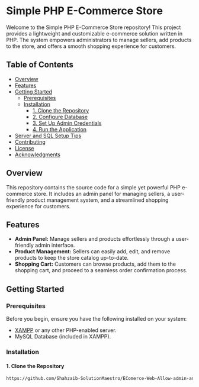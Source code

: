 # Simple PHP E-Commerce Store

Welcome to the Simple PHP E-Commerce Store repository! This project provides a lightweight and customizable e-commerce solution written in PHP. The system empowers administrators to manage sellers, add products to the store, and offers a smooth shopping experience for customers.

## Table of Contents

- [Overview](#overview)
- [Features](#features)
- [Getting Started](#getting-started)
  - [Prerequisites](#prerequisites)
  - [Installation](#installation)
    - [1. Clone the Repository](#1-clone-the-repository)
    - [2. Configure Database](#2-configure-database)
    - [3. Set Up Admin Credentials](#3-set-up-admin-credentials)
    - [4. Run the Application](#4-run-the-application)
- [Server and SQL Setup Tips](#server-and-sql-setup-tips)
- [Contributing](#contributing)
- [License](#license)
- [Acknowledgments](#acknowledgments)

## Overview

This repository contains the source code for a simple yet powerful PHP e-commerce store. It includes an admin panel for managing sellers, a user-friendly product management system, and a streamlined shopping experience for customers.

## Features

- **Admin Panel:** Manage sellers and products effortlessly through a user-friendly admin interface.
- **Product Management:** Sellers can easily add, edit, and remove products to keep the store catalog up-to-date.
- **Shopping Cart:** Customers can browse products, add them to the shopping cart, and proceed to a seamless order confirmation process.

## Getting Started

### Prerequisites

Before you begin, ensure you have the following installed on your system:

- [XAMPP](https://www.apachefriends.org/index.html) or any other PHP-enabled server.
- MySQL Database (included in XAMPP).

### Installation

#### 1. Clone the Repository

```bash
https://github.com/Shahzaib-SolutionMaestro/EComerce-Web-Allow-admin-and-more-sellers-simple-Backend.git

